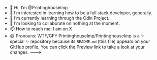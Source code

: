 - 👋 Hi, I’m @PrintinghouseImp
- 👀 I’m interested in learning how to be a full stack developer, generally.
- 🌱 I’m currently learning through the Odin Project.
- 💞️ I’m looking to collaborate on nothing at the moment.
- 📫 How to reach me: I am on X
- 😄 Pronouns: WTF/GFY
PrintinghouseImp/PrintinghouseImp is a ✨ special ✨ repository because its `README.md` (this file) appears on your GitHub profile.
You can click the Preview link to take a look at your changes.
--->
